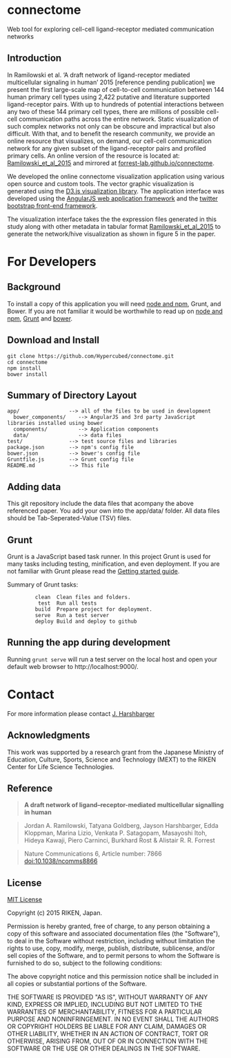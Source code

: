 # connectome

Web tool for exploring cell-cell ligand-receptor mediated communication networks

## Introduction

In Ramilowski et al. ‘A draft network of ligand-receptor mediated multicellular signaling in human’ 2015 [reference pending publication] we present the first large-scale map of cell-to-cell communication between 144 human primary cell types using 2,422 putative and literature supported ligand-receptor pairs. With up to hundreds of potential interactions between any two of these 144 primary cell types, there are millions of possible cell-cell communication paths across the entire network. Static visualization of such complex networks not only can be obscure and impractical but also difficult. With that, and to benefit the research community, we provide an online resource that visualizes, on demand, our cell-cell communication network for any given subset of the ligand-receptor pairs and profiled primary cells. An online version of the resource is located at: [Ramilowski_et_al_2015](http://fantom.gsc.riken.jp/5/suppl/Ramilowski_et_al_2015/vis/) and mirrored at [forrest-lab.github.io/connectome](http://forrest-lab.github.io/connectome).

We developed the online connectome visualization application using various open source and custom tools.  The vector graphic visualization is generated using the [D3.js visualization library][d3].  The application interface was developed using the [AngularJS web application framework][angular] and the [twitter bootstrap front-end framework][twbs].

The visualization interface takes the the expression files generated in this study along with other metadata in tabular format [Ramilowski_et_al_2015](http://fantom.gsc.riken.jp/5/suppl/Ramilowski_et_al_2015/) to generate the network/hive visualization as shown in figure 5 in the paper.

# For Developers

## Background

To install a copy of this application you will need [node and npm](http://nodejs.org/), Grunt, and Bower. If you are not familiar it would be worthwhile to read up on [node and npm](http://www.joyent.com/blog/installing-node-and-npm/), [Grunt](https://github.com/gruntjs/grunt/wiki/Getting-started) and [bower](http://bower.io/).

## Download and Install

```
git clone https://github.com/Hypercubed/connectome.git
cd connectome
npm install
bower install
```

## Summary of Directory Layout

    app/                --> all of the files to be used in development
      bower_components/    --> AngularJS and 3rd party JavaScript libraries installed using bower
      components/          --> Application components
      data/                --> data files
    test/               --> test source files and libraries
    package.json        --> npm's config file
    bower.json          --> bower's config file
    Gruntfile.js        --> Grunt config file
    README.md           --> This file

## Adding data

This git repository include the data files that acompany the above referenced paper. You add your own into the app/data/ folder. All data files should be Tab-Seperated-Value (TSV) files.

## Grunt

Grunt is a JavaScript based task runner.  In this project Grunt is used for many tasks including testing, minification, and even deployment.  If you are not familiar with Grunt please read the [Getting started guide](https://github.com/gruntjs/grunt/wiki/Getting-started).

Summary of Grunt tasks:

             clean  Clean files and folders.
              test  Run all tests
             build  Prepare project for deployment.
             serve  Run a test server
             deploy Build and deploy to github

## Running the app during development

Running `grunt serve` will run a test server on the local host and open your default web browser to http://localhost:9000/.

# Contact

For more information please contact [J. Harshbarger](jayson.harshbarger@riken.jp)

## Acknowledgments

This work was supported by a research grant from the Japanese Ministry of Education, Culture, Sports, Science and Technology (MEXT) to the RIKEN Center for Life Science Technologies.

## Reference

> **A draft network of ligand–receptor-mediated multicellular signalling in human**

> Jordan A. Ramilowski,	Tatyana Goldberg,	Jayson Harshbarger,	Edda Kloppman,	Marina Lizio,	Venkata P. Satagopam,	Masayoshi Itoh,	Hideya Kawaji,	Piero Carninci,	Burkhard Rost & Alistair R. R. Forrest

> Nature Communications 6, Article number: 7866 [doi:10.1038/ncomms8866](dx.doi.org/10.1038/ncomms8866)

## License

[MIT License](http://en.wikipedia.org/wiki/MIT_License)

Copyright (c) 2015 RIKEN, Japan.

Permission is hereby granted, free of charge, to any person obtaining a copy of this software and associated documentation files (the "Software"), to deal in the Software without restriction, including without limitation the rights to use, copy, modify, merge, publish, distribute, sublicense, and/or sell copies of the Software, and to permit persons to whom the Software is furnished to do so, subject to the following conditions:

The above copyright notice and this permission notice shall be included in all copies or substantial portions of the Software.

THE SOFTWARE IS PROVIDED "AS IS", WITHOUT WARRANTY OF ANY KIND, EXPRESS OR IMPLIED, INCLUDING BUT NOT LIMITED TO THE WARRANTIES OF MERCHANTABILITY, FITNESS FOR A PARTICULAR PURPOSE AND NONINFRINGEMENT. IN NO EVENT SHALL THE AUTHORS OR COPYRIGHT HOLDERS BE LIABLE FOR ANY CLAIM, DAMAGES OR OTHER LIABILITY, WHETHER IN AN ACTION OF CONTRACT, TORT OR OTHERWISE, ARISING FROM, OUT OF OR IN CONNECTION WITH THE SOFTWARE OR THE USE OR OTHER DEALINGS IN THE SOFTWARE.


[d3]: http://d3js.org/ "Data-Driven Documents"
[angular]: http://angularjs.org/ "AngularJS Framework"
[twbs]: http://getbootstrap.com/2.3.2/ "Twitter bootstrap"
